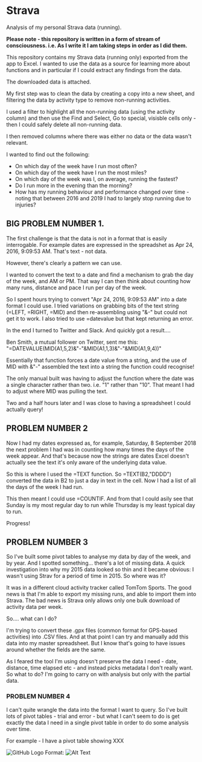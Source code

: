 # Strava
Analysis of my personal Strava data (running). 

**Please note - this repository is written in a form of stream of consciousness. i.e. As I write it I am taking steps in order as I did them.**

This repository contains my Strava data (running only) exported from the app to Excel. I wanted to use the data as a source for learning more about functions and in particular if I could extract any findings from the data.

The downloaded data is attached. 

My first step was to clean the data by creating a copy into a new sheet, and filtering the data by activity type to remove non-running activities. 

I used a filter to highlight all the non-running data (using the activity column) and then use the Find and Select, Go to special, visisble cells only - then I could safely delete all non-running data. 

I then removed columns where there was either no data or the data wasn't relevant.

I wanted to find out the following:

* On which day of the week have I run most often?
* On which day of the week have I run the most miles?
* On which day of the week was I, on average, running the fastest?
* Do I run more in the evening than the morning?
* How has my running behaviour and performance changed over time - noting that between 2016 and 2019 I had to largely stop running due to injuries?


## BIG PROBLEM NUMBER 1.

The first challenge is that the data is not in a format that is easily interrogable. For example dates are expressed in the spreadshet as Apr 24, 2016, 9:09:53 AM.  That's text - not data.

However, there's clearly a pattern we can use.

I  wanted to convert the text to a date and find a mechanism to grab the day of the week, and AM or PM. That way I can then think about counting how many runs, distance and pace I run  per day of the week.

So I spent hours trying to convert "Apr 24, 2016, 9:09:53 AM" into a date format I could use. I tried variations on grabbing bits of the text string (=LEFT, =RIGHT, =MID) and then re-assembling using "&-" but could not get it to work. I also tried to use =datevalue but that kept returning an error.

In the end I turned to Twitter and Slack. And quickly got a result....

Ben Smith, a mutual follower on Twitter, sent me this: "=DATEVALUE(MID(A1,5,2)&"-"&MID(A1,1,3)&"-"&MID(A1,9,4))"

Essentially that function forces a date value from a string, and the use of MID with &"-" assembled the text into a string the function could recognise! 

The only manual built was having to adjust the function where the date was a single character rather than two. i.e. "1" rather than "10". That meant I had to adjust where MID was pulling the text.

Two and a half hours later and I was close to having a spreadsheet I could actually query!

##  PROBLEM NUMBER 2

Now I had my dates expressed as, for example, Saturday, 8 September 2018 the next problem I had was in counting how many times the days of the week appear. And that's because now the strings are dates Excel doesn't actually see the text it's only aware of the underlying data value.

So this is where I used the =TEXT function. So =TEXT(B2,"DDDD") converted the data in B2 to just a day in text in the cell. Now I had a list of all the days of the week I had run.

This then meant I could use =COUNTIF. And from that I could asily see that Sunday is my most regular day to run while Thursday is my least typical day to run. 

Progress!

##  PROBLEM NUMBER 3

So I've built some pivot tables to analyse my data by day of the week, and by year. And I spotted something... there's a lot of missing data. A quick investigation into why my 2015 data looked so thin and it became obvious: I wasn't  using Strav for a period of time in 2015. So where was it?

It was in a different cloud activity tracker called TomTom Sports. The good news is that I'm able to export my missing runs, and able to import them into Strava. The bad news is Strava only allows only one bulk download of activity data per week. 

So.... what can I do? 

I'm trying to convert these .gpx files (common format for GPS-based activities) into .CSV files. And at that point I can try and manually add this data into my master spreadsheet. But I know that's going to have issues around whether the fields are the same. 

As I feared the tool I'm using doesn't preserve the data I need - date, distance, time elapsed etc - and instead picks metadata I don't really want. So what to do? I'm going to carry on with analysis but only with the partial data.

### PROBLEM NUMBER 4

I can't quite wrangle the data into the format I want to query. 
So I've built lots of pivot tables - trial and error - but what I can't seem to do is get exactly the data I need in a single pivot table in order to do some analysis over time.

For example - I have a pivot table showing XXX

![GitHub Logo](/https://github.com/darrenwaters/strava/blob/main/Screenshot%202020-10-04%20at%2023.13.17.png)
Format: ![Alt Text](url)


